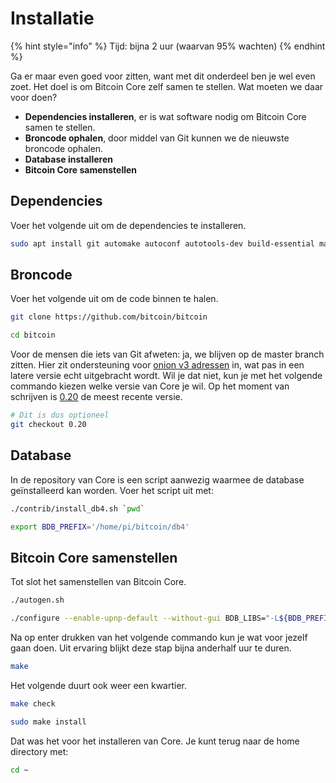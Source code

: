 # Installatie

{% hint style="info" %}
Tijd: bijna 2 uur \(waarvan 95% wachten\)
{% endhint %}

Ga er maar even goed voor zitten, want met dit onderdeel ben je wel even zoet. Het doel is om Bitcoin Core zelf samen te stellen. Wat moeten we daar voor doen?

* **Dependencies installeren**, er is wat software nodig om Bitcoin Core samen te stellen.
* **Broncode ophalen**, door middel van Git kunnen we de nieuwste broncode ophalen.
* **Database installeren**
* **Bitcoin Core samenstellen**

## Dependencies

Voer het volgende uit om de dependencies te installeren.

```bash
sudo apt install git automake autoconf autotools-dev build-essential make pkg-config protobuf-compiler libminiupnpc-dev libprotobuf-dev libdb++-dev libzmq3-dev libsqlite3-dev libboost-thread-dev libboost-test-dev libboost-all-dev libevent-dev libtool libssl-dev libboost-system-dev libboost-filesystem-dev -y
```

## Broncode

Voer het volgende uit om de code binnen te halen.

```bash
git clone https://github.com/bitcoin/bitcoin
```

```bash
cd bitcoin
```

Voor de mensen die iets van Git afweten: ja, we blijven op de master branch zitten. Hier zit ondersteuning voor [onion v3 adressen](https://bitcoinmagazine.nl/2020/10/bitcoin-core-tor-v3/) in, wat pas in een latere versie echt uitgebracht wordt. Wil je dat niet, kun je met het volgende commando kiezen welke versie van Core je wil. Op het moment van schrijven is [0.20](https://github.com/bitcoin/bitcoin/tags) de meest recente versie.

```bash
# Dit is dus optioneel
git checkout 0.20
```

## Database

In de repository van Core is een script aanwezig waarmee de database geïnstalleerd kan worden. Voer het script uit met:

```bash
./contrib/install_db4.sh `pwd`
```

```bash
export BDB_PREFIX='/home/pi/bitcoin/db4'
```

## Bitcoin Core samenstellen

Tot slot het samenstellen van Bitcoin Core.

```bash
./autogen.sh
```

```bash
./configure --enable-upnp-default --without-gui BDB_LIBS="-L${BDB_PREFIX}/lib -ldb_cxx-4.8" BDB_CFLAGS="-I${BDB_PREFIX}/include"
```

Na op enter drukken van het volgende commando kun je wat voor jezelf gaan doen. Uit ervaring blijkt deze stap bijna anderhalf uur te duren.

```bash
make
```

Het volgende duurt ook weer een kwartier.

```bash
make check
```

```bash
sudo make install
```

Dat was het voor het installeren van Core. Je kunt terug naar de home directory met:

```bash
cd ~
```

